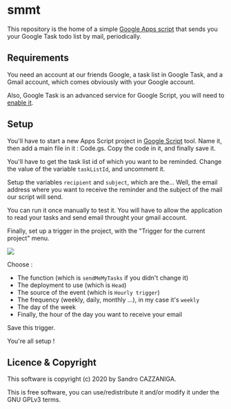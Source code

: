 # smmt

This repository is the home of a simple [Google Apps script](https://developers.google.com/apps-script) that sends you your Google Task todo list by mail, periodically.

## Requirements

You need an account at our friends Google, a task list in Google Task, and a Gmail account, which comes obviously with your Google account.

Also, Google Task is an advanced service for Google Script, you will need to [enable it](https://developers.google.com/apps-script/guides/services/advanced#enabling_advanced_services).

## Setup

You'll have to start a new Apps Script project in [Google Script](https://script.google.com/) tool. Name it, then add a main file in it : Code.gs. Copy the code in it, and finally save it.

You'll have to get the task list id of which you want to be reminded. Change the value of the variable `taskListId`, and uncomment it.

Setup the variables `recipient` and `subject`, which are the... Well, the email address where you want to receive the reminder and the subject of the mail our script will send.

You can run it once manually to test it. You will have to allow the application to read your tasks and send email throught your gmail account.

Finally, set up a trigger in the project, with the "Trigger for the current project" menu.

![](https://i.imgur.com/h9Lu2sF.png)

Choose : 
* The function (which is `sendMeMyTasks` if you didn't change it)
* The deployment to use (which is `Head`)
* The source of the event (which is `Hourly trigger`)
* The frequency (weekly, daily, monthly ...), in my case it's `weekly`
* The day of the week
* Finally, the hour of the day you want to receive your email

Save this trigger.

You're all setup !

## Licence & Copyright
This software is copyright (c) 2020 by Sandro CAZZANIGA.

This is free software, you can use/redistribute it and/or modify it under the GNU GPLv3 terms.
